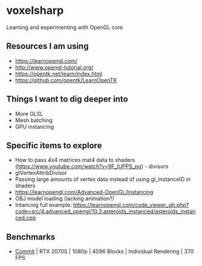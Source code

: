 # voxelsharp
Learning and experimenting with OpenGL core

## Resources I am using
 - https://learnopengl.com/
 - http://www.opengl-tutorial.org/
 - https://opentk.net/learn/index.html
 - https://github.com/opentk/LearnOpenTK

## Things I want to dig deeper into
 - More GLSL
 - Mesh batching
 - GPU instancing

## Specific items to explore
 - How to pass 4x4 matrices mat4 data to shaders (https://www.youtube.com/watch?v=9F_lUPPS_pg) - divisors
 - glVertexAttribDivisor
 - Passing large amounts of vertex data instead of using gl_InstanceID in shaders
 - https://learnopengl.com/Advanced-OpenGL/Instancing
 - OBJ model loading (lacking animation?)
 - Intancing full example: https://learnopengl.com/code_viewer_gh.php?code=src/4.advanced_opengl/10.3.asteroids_instanced/asteroids_instanced.cpp

## Benchmarks
 - [Commit](commit/6ca46b8561af68cf95ffb8bf261031758069a2b7) | RTX 2070S | 1080p | 4096 Blocks | Individual Rendering | 370 FPS
 
